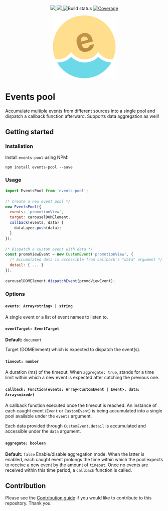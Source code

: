 <p align="center">
  <a href="https://www.npmjs.com/package/events-pool" title="NPM version">
    <img src="https://img.shields.io/npm/v/events-pool.svg?style=flat-square" />
  </a>
  <a href="https://www.npmjs.com/package/events-pool" title="Dependency status">
    <img src="https://david-dm.org/kettanaito/events-pool.svg?style=flat-square" />
  </a>
  <img src="https://travis-ci.org/kettanaito/events-pool.svg?branch=master&style=flat-square" title="Build status">
  <a href="">
    <img src="https://img.shields.io/coveralls/kettanaito/events-pool.svg?style=flat-square" title="Coverage" />
  </a>
</p>

<p align="center">
  <a href="https://github.com/kettanaito/events-pool">
    <img src="./icon.png" />
  </a>
</p>

# Events pool
Accumulate multiple events from different sources into a single pool and dispatch a callback function afterward. Supports data aggregation as well!

## Getting started
### Installation
Install `events-pool` using NPM:
```
npm install events-pool --save
```

### Usage
```js
import EventsPool from 'events-pool';

/* Create a new event pool */
new EventsPool({
  events: 'promotionView',
  target: carouselDOMElement,
  callback(events, data) {
    dataLayer.push(data);
  }
});

/* Dispatch a custom event with data */
const promoViewEvent = new CustomEvent('promotionView', {
  /* Accumulated data is accessible from callback's "data" argument */
  detail: { ... }
});

carouselDOMElement.dispatchEvent(promoViewEvent);
```

### Options
#### `events: Array<string> | string`
A single event or a list of event names to listen to.

#### `eventTarget: EventTarget`
**Default:** `document`

Target (DOMElement) which is expected to dispatch the event(s).

#### `timeout: number`
A duration (ms) of the timeout. When `aggregate: true`, stands for a time limit within which a new event is expected after catching the previous one.

#### `callback: Function(events: Array<CustomEvent | Event>, data: Array<mixed>)`
A callback function executed once the timeout is reached. An instance of each caught event (`Event` or `CustomEvent`) is being accumulated into a single pool available under the `events` argument.

Each data provided through `CustomEvent.detail` is accumulated and accessible under the `data` argument.

#### `aggregate: boolean`
**Default:** `false`
Enable/disable aggregation mode. When the latter is enabled, each caught event prolongs the time within which the pool expects to receive a new event by the amount of `timeout`. Once no events are received within this time period, a `callback` function is called.

## Contribution
Please see the [Contribution guide](./CONTRIBUTING.md) if you would like to contribute to this repository. Thank you.
